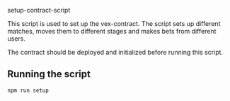 setup-contract-script

This script is used to set up the vex-contract. The script sets up different matches, moves them to different stages and makes bets from different users.

The contract should be deployed and initialized before running this script.

## Running the script

```bash
npm run setup
```
